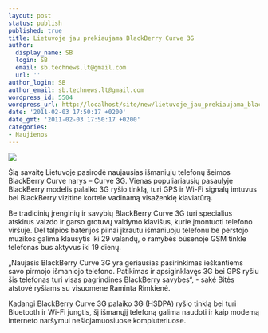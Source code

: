 ```yaml
---
layout: post
status: publish
published: true
title: Lietuvoje jau prekiaujama BlackBerry Curve 3G
author:
  display_name: SB
  login: SB
  email: sb.technews.lt@gmail.com
  url: ''
author_login: SB
author_email: sb.technews.lt@gmail.com
wordpress_id: 5504
wordpress_url: http://localhost/site/new/lietuvoje_jau_prekiaujama_blackberry_curve_3g/
date: '2011-02-03 17:50:17 +0200'
date_gmt: '2011-02-03 17:50:17 +0200'
categories:
- Naujienos
---
```

<div class="imgright"><img src="http://technews.lt/upload/blackberry-curve-3g-9330.jpg"  /></div>
<p>Šią savaitę Lietuvoje pasirodė naujausias išmaniųjų telefonų šeimos BlackBerry Curve narys – Curve 3G. Vienas populiariausių pasaulyje BlackBerry modelis palaiko 3G ryšio tinklą, turi GPS ir Wi-Fi signalų imtuvus bei BlackBerry vizitine kortele vadinamą visaženklę klaviatūrą. </p>
<p>Be tradicinių įrenginių ir savybių BlackBerry Curve 3G turi specialius atskirus vaizdo ir garso grotuvų valdymo klavišus, kurie įmontuoti telefono viršuje. Dėl talpios baterijos pilnai įkrautu išmaniuoju telefonu be perstojo muzikos galima klausytis iki 29 valandų, o ramybės būsenoje GSM tinkle telefonas bus aktyvus iki 19 dienų.</p>
<p>„Naujasis BlackBerry Curve 3G yra geriausias pasirinkimas ieškantiems savo pirmojo išmaniojo telefono. Patikimas ir apsiginklavęs 3G bei GPS ryšiu šis telefonas turi visas pagrindines BlackBerry savybes“, - sakė Bitės atstovė ryšiams su visuomene Raminta Rimkienė.</p>
<p>Kadangi BlackBerry Curve 3G palaiko 3G (HSDPA) ryšio tinklą bei turi Bluetooth ir Wi-Fi jungtis, šį išmanųjį telefoną galima naudoti ir kaip modemą interneto naršymui nešiojamuosiuose kompiuteriuose.<br /></p>
